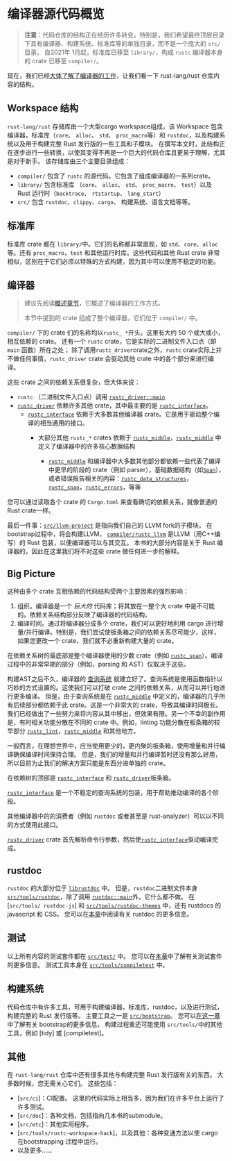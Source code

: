 # 编译器源代码概览

<!-- toc -->

> **注意**：代码仓库的结构正在经历许多转变。特别是，我们希望最终顶层目录下具有编译器、构建系统、标准库等的单独目录，而不是一个庞大的 `src/` 目录。 自2021年 1月起，标准库已移至 `library/`，构成 `rustc` 编译器本身的 crate 已移至 `compiler/`。

现在，我们已经[大体了解了编译器的工作](./overview.md)，让我们看一下 rust-lang/rust 仓库内容的结构。 

## Workspace 结构

`rust-lang/rust` 存储库由一个大型cargo workspace组成，该 Workspace 包含编译器，标准库（`core`、 `alloc`、 `std`、 `proc_macro`等）和 `rustdoc`，以及构建系统以及用于构建完整 Rust 发行版的一些工具和子模块。 在撰写本文时，此结构正在逐步进行一些转换，以使其变得不再是一个巨大的代码仓库且更易于理解，尤其是对于新手。 该存储库由三个主要目录组成： 

- `compiler/` 包含了 `rustc` 的源代码。它包含了组成编译器的一系列crate。
- `library/` 包含标准库 （`core`、 `alloc`、 `std`、
  `proc_macro`、 `test`）以及 Rust 运行时（`backtrace`、 `rtstartup`、
  `lang_start`）
- `src/` 包含 `rustdoc`、`clippy`、`cargo`、 构建系统、语言文档等等。

## 标准库

标准库 crate 都在 `library/`中。它们的名称都非常直观，如 `std`、`core`、`alloc`等。还有 `proc_macro`，`test` 和其他运行时库。这些代码和其他 Rust crate 非常相似，区别在于它们必须以特殊的方式构建，因为其中可以使用不稳定的功能。

## 编译器

>建议先阅读[概述章节](./overview.md)，它概述了编译器的工作方式。 
>
>本节中提到的 crate 组成了整个编译器，它们位于 `compiler/` 中。 

`compiler/` 下的 crate 们的名称均以`rustc_ *`开头。这里有大约 50 个或大或小，相互依赖的 crate。 还有一个 `rustc` crate，它是实际的二进制文件入口点（即 `main` 函数）所在之处； 除了调用`rustc_driver`crate之外，`rustc` crate实际上并不做任何事情，`rustc_driver` crate 会驱动其他 crate 中的各个部分来进行编译。

这些 crate 之间的依赖关系很复杂，但大体来说：

-  `rustc` （二进制文件入口点）调用 [`rustc_driver::main`][main]
  - [`rustc_driver`] 依赖许多其他 crate，其中最主要的是 [`rustc_interface`]。
    - [`rustc_interface`] 依赖于大多数其他编译器 crate。它是用于驱动整个编译的相当通用的接口。
      - 大部分其他 `rustc_*` crates 依赖于 [`rustc_middle`]，[`rustc_middle`] 中定义了编译器中的许多核心数据结构
        
        - [`rustc_middle`] 和编译器中大多数其他部分都依赖一些代表了编译中更早的阶段的 crate（例如 parser），基础数据结构（如[`Span`]），或者错误报告相关的内容：[`rustc_data_structures`]，[`rustc_span`]，[`rustc_errors`]，等等

[main]: https://doc.rust-lang.org/nightly/nightly-rustc/rustc_driver/fn.main.html
[`rustc_driver`]: https://doc.rust-lang.org/nightly/nightly-rustc/rustc_driver/index.html
[`rustc_interface`]: https://doc.rust-lang.org/nightly/nightly-rustc/rustc_interface/index.html
[`rustc_middle`]: https://doc.rust-lang.org/nightly/nightly-rustc/rustc_middle/index.html
[`rustc_data_structures`]: https://doc.rust-lang.org/nightly/nightly-rustc/rustc_data_structures/index.html
[`rustc_span`]: https://doc.rust-lang.org/nightly/nightly-rustc/rustc_span/index.html
[`Span`]: https://doc.rust-lang.org/nightly/nightly-rustc/rustc_span/struct.Span.html
[`rustc_errors`]: https://doc.rust-lang.org/nightly/nightly-rustc/rustc_errors/index.html

您可以通过读取各个 crate 的 `Cargo.toml` 来查看确切的依赖关系，就像普通的Rust crate一样。

最后一件事：[`src/llvm-project`] 是指向我们自己的 LLVM fork的子模块。 在bootstrap过程中，将会构建LLVM， [`compiler/rustc_llvm`] 是LLVM（用C++编写）的 Rust 包装，以便编译器可以与其交互。 本书的大部分内容是关于 Rust 编译器的，因此在这里我们将不对这些 crate 做任何进一步的解释。 

[`src/llvm-project`]: https://github.com/rust-lang/rust/tree/master/src/
[`compiler/rustc_llvm`]: https://github.com/rust-lang/rust/tree/master/compiler/rustc_llvm

## Big Picture

这种由多个 crate 互相依赖的代码结构受两个主要因素的强烈影响： 

1. 组织。编译器是一个 _巨大的_ 代码库；将其放在一整个大 crate 中是不可能的。依赖关系结构部分反映了编译器的代码结构。
2. 编译时间。通过将编译器分成多个 crate，我们可以更好地利用 cargo 进行增量/并行编译。特别是，我们尝试使板条箱之间的依赖关系尽可能少，这样，如果您更改一个 crate，我们就不必重新构建大量的 crate。

在依赖关系树的最底部是整个编译器使用的少数 crate（例如 [`rustc_span`]）。编译过程中的非常早期的部分（例如，parsing 和 AST）仅取决于这些。

构建AST之后不久，编译器的 [查询系统][query] 就建立好了。查询系统是使用函数指针以巧妙的方式设置的。这使我们可以打破 crate 之间的依赖关系，从而可以并行地进行更多编译。 但是，由于查询系统是在 [`rustc_middle`] 中定义的，编译器的几乎所有后续部分都依赖于此 crate。这是一个非常大的 crate，导致其编译时间极长。我们已经做出了一些努力来将内容从其中移出，但效果有限。另一个不幸的副作用是，有时相关功能分散在不同的 crate 中。例如，linting 功能分散在板条箱的较早部分 [`rustc_lint`]，[`rustc_middle`] 和其他地方。 

[`rustc_lint`]: https://doc.rust-lang.org/nightly/nightly-rustc/rustc_lint/index.html

一般而言，在理想世界中，应当使用更少的，更内聚的板条箱，使用增量和并行编译确保编译时间保持合理。 但是，我们的增量和并行编译暂时还没有那么好用，所以目前为止我们的解决方案只能是东西分进单独的 crate。

在依赖树的顶部是 [`rustc_interface`] 和 [`rustc_driver`]板条箱。

 [`rustc_interface`] 是一个不稳定的查询系统的包装，用于帮助推动编译的各个阶段。 

其他编译器中的的消费者（例如 `rustdoc` 或者甚至是 rust-analyzer）可以以不同的方式使用此接口。 

[`rustc_driver`] crate 首先解析命令行参数，然后使[`rustc_interface`]驱动编译完成。

[query]: ./query.md

[orgch]: ./overview.md

## rustdoc

`rustdoc` 的大部分位于 [`librustdoc`] 中。 但是，`rustdoc`二进制文件本身 [`src/tools/rustdoc`]，除了调用 [`rustdoc::main`]外，它什么都不做。 在 [`src/tools/ rustdoc-js`] 和 [`src/tools/rustdoc-themes`] 中，还有 rustdocs 的 javascript 和 CSS。 您可以在[本章][rustdocch]中阅读有关 rustdoc 的更多信息。 

[`librustdoc`]: https://doc.rust-lang.org/nightly/nightly-rustc/rustdoc/index.html
[`rustdoc::main`]: https://doc.rust-lang.org/nightly/nightly-rustc/rustdoc/fn.main.html
[`src/tools/rustdoc`]:  https://github.com/rust-lang/rust/tree/master/src/tools/rustdoc
[`src/tools/rustdoc-js`]: https://github.com/rust-lang/rust/tree/master/src/tools/rustdoc-js
[`src/tools/rustdoc-themes`]: https://github.com/rust-lang/rust/tree/master/src/tools/rustdoc-themes

[rustdocch]: ./rustdoc.md

## 测试

以上所有内容的测试套件都在 [`src/test/`] 中。 您可以在[本章][testsch]中了解有关测试套件的更多信息。 测试工具本身在 [`src/tools/compiletest`] 中。 

[testsch]: ./tests/intro.md

[`src/test/`]: https://github.com/rust-lang/rust/tree/master/src/test
[`src/tools/compiletest`]: https://github.com/rust-lang/rust/tree/master/src/tools/compiletest

## 构建系统

代码仓库中有许多工具，可用于构建编译器，标准库，rustdoc，以及进行测试，构建完整的 Rust 发行版等。 主要工具之一是 [`src/bootstrap`]。 您可以[在这一章][bootstch]中了解有关 bootstrap的更多信息。 构建过程重还可能使用 `src/tools/`中的其他工具，例如 [tidy] 或 [compiletest]。 

[`src/bootstrap`]: https://github.com/rust-lang/rust/tree/master/src/bootstrap
[`tidy`]: https://github.com/rust-lang/rust/tree/master/src/tools/tidy
[`compiletest`]: https://github.com/rust-lang/rust/tree/master/src/tools/compiletest

[bootstch]: ./building/bootstrapping.md

## 其他

在 `rust-lang/rust` 仓库中还有很多其他与构建完整 Rust 发行版有关的东西。 大多数时候，您无需关心它们。 这些包括：

- [`src/ci`]：CI配置。 这里的代码实际上相当多，因为我们在许多平台上运行了许多测试。 
- [`src/doc`]：各种文档，包括指向几本书的submodule。 
- [`src/etc`]：其他实用程序。
- [`src/tools/rustc-workspace-hack`]，以及其他：各种变通方法以使 cargo 在bootstrapping 过程中运行。 
- 以及更多……